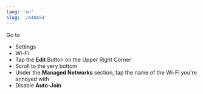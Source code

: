 ```yaml
---
lang: 'en'
slug: '/440A54'
---
```


Go to

- Settings
- Wi-Fi
- Tap the **Edit** Button on the Upper Right Corner
- Scroll to the very bottom
- Under the **Managed Networks** section, tap the name of the Wi-Fi you're annoyed with
- Disable **Auto-Join**
